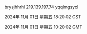 brysjhhrhl 219.139.197.74 yqqlmgsycl

2024年 11月 01日 星期五 18:20:02 CST

2024年 11月 01日 星期五 10:20:02 GMT
